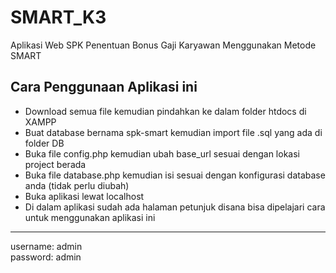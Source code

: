 # SMART_K3

Aplikasi Web SPK Penentuan Bonus Gaji Karyawan Menggunakan Metode SMART

## Cara Penggunaan Aplikasi ini

- Download semua file kemudian pindahkan ke dalam folder htdocs di XAMPP
- Buat database bernama spk-smart kemudian import file .sql yang ada di folder DB
- Buka file config.php kemudian ubah base_url sesuai dengan lokasi project berada
- Buka file database.php kemudian isi sesuai dengan konfigurasi database anda (tidak perlu diubah)
- Buka aplikasi lewat localhost
- Di dalam aplikasi sudah ada halaman petunjuk disana bisa dipelajari cara untuk menggunakan aplikasi ini
<hr>
username: admin <br>
password: admin

